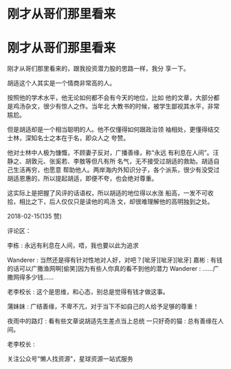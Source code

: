 # 刚才从哥们那里看来

# 刚才从哥们那里看来

刚才从哥们那里看来的，跟我投资潜力股的思路一样，我分 享一下。

胡适这个人其实是一个情商非常高的人。

按照他的学术水平，他无论如何都不会有今天的地位，比如 他的文章，大部分都是鸡汤杂文，很少有惊人之作。当年北 大教书的时候，被学生鄙视其水平，非常尴尬。

但是胡适却是一个相当聪明的人。他不仅懂得如何跟政治领 袖相处，更懂得结交士林，深知名士之本在于名，即众人之 夸赞。

他对士林中人极为慷慨，不顾妻子反对，广播善缘，称“永远 有利息在人间”。汪静之、胡敦元、张奚若、李敖等但凡有所 名气，无不接受过胡适的救助。胡适自己生活再穷，也愿意 帮助他人。两岸海内外知识分子，各个派系，很少有没受过 胡适恩惠的，所以提起胡适，即便不夸，也会绝对尊重。

这实际上是把握了风评的话语权，所以胡适的地位得以水涨 船高，一发不可收拾，相比之下，后人仅仅只是读他的鸡汤 文，却很难理解他的高明独到之处。

2018-02-15(135 赞)

评论区：

李栋 : 永远有利息在人间，唔，我也要以此为追求

Wanderer : 当然还是得有针对性地对人好，对吧？[呲牙][呲牙][呲牙] 嘉彬 : 有钱的话可以广撒渔网啊[偷笑]因为有些人你真的看不到他的潜力 Wanderer : ……广撒网得多少钱……

老李校长 : 这个是思维，和心态，别总是觉得有钱才做这事。

蒲妹妹 : 广结善缘，不卑不亢，对于当下不如自己的人给予足够的尊重！

夜雨中的路灯 : 看有些文章说胡适先生差点当上总统 一只好奇的猫 : 总有善缘在人间。

老李校长 :

关注公众号"懒人找资源"，星球资源一站式服务
